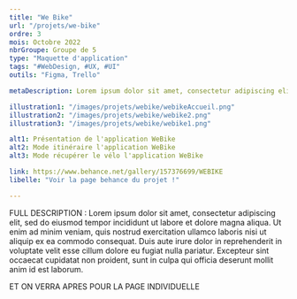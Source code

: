 ```yaml
---
title: "We Bike"
url: "/projets/we-bike"
ordre: 3
mois: Octobre 2022
nbrGroupe: Groupe de 5
type: "Maquette d'application"
tags: "#WebDesign, #UX, #UI"
outils: "Figma, Trello"

metaDescription: Lorem ipsum dolor sit amet, consectetur adipiscing elit, sed do eiusmod trcitation ullamco laboris nisi ut aliquip ex ea commodo consequat. Duis aute irure dolor in reprehen

illustration1: "/images/projets/webike/webikeAccueil.png"
illustration2: "/images/projets/webike/webike2.png"
illustration3: "/images/projets/webike/webike1.png"

alt1: Présentation de l'application WeBike
alt2: Mode itinéraire l'application WeBike
alt3: Mode récupérer le vélo l'application WeBike

link: https://www.behance.net/gallery/157376699/WEBIKE
libelle: "Voir la page behance du projet !"

---
```


FULL DESCRIPTION : Lorem ipsum dolor sit amet, consectetur adipiscing elit, sed do eiusmod tempor incididunt ut labore et dolore magna aliqua. Ut enim ad minim veniam, quis nostrud exercitation ullamco laboris nisi ut aliquip ex ea commodo consequat. Duis aute irure dolor in reprehenderit in voluptate velit esse cillum dolore eu fugiat nulla pariatur. Excepteur sint occaecat cupidatat non proident, sunt in culpa qui officia deserunt mollit anim id est laborum.


ET ON VERRA APRES POUR LA PAGE INDIVIDUELLE
